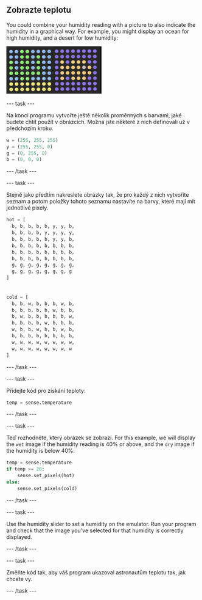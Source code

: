 ## Zobrazte teplotu

You could combine your humidity reading with a picture to also indicate the humidity in a graphical way. For example, you might display an ocean for high humidity, and a desert for low humidity:

![Teplo a zima](images/wet-dry.png)

\--- task \---

Na konci programu vytvořte ještě několik proměnných s barvami, jaké budete chtít použít v obrázcích. Možná jste některé z nich definovali už v předchozím kroku.

```python
w = (255, 255, 255)
y = (255, 255, 0)
g = (0, 255, 0)
b = (0, 0, 0)
```

\--- /task \---

\--- task \---

Stejně jako předtím nakreslete obrázky tak, že pro každý z nich vytvoříte seznam a potom položky tohoto seznamu nastavíte na barvy, které mají mít jednotlivé pixely.

```python
hot = [
  b, b, b, b, b, y, y, b,
  b, b, b, b, y, y, y, y,
  b, b, b, b, b, y, y, b,
  b, b, b, b, b, b, b, b,
  b, b, b, b, b, b, b, b,
  b, b, b, b, b, b, b, b,
  g, g, g, g, g, g, g, g,
  g, g, g, g, g, g, g, g
]


cold = [
  b, b, w, b, b, b, w, b,
  b, b, b, b, b, w, b, b,
  b, w, b, b, b, b, b, w,
  b, b, b, b, w, b, b, b,
  w, b, b, w, b, b, w, b,
  b, b, b, b, b, b, b, b,
  w, w, w, w, w, w, w, w,
  w, w, w, w, w, w, w, w
]
```

\--- /task \---

\--- task \---

Přidejte kód pro získání teploty:

```python
temp = sense.temperature
```

\--- /task \---

\--- task \---

Teď rozhodněte, který obrázek se zobrazí. For this example, we will display the `wet` image if the humidity reading is 40% or above, and the `dry` image if the humidity is below 40%.

```python
temp = sense.temperature
if temp >= 20:
    sense.set_pixels(hot)
else:
    sense.set_pixels(cold)
```

\--- /task \---

\--- task \---

Use the humidity slider to set a humidity on the emulator. Run your program and check that the image you've selected for that humidity is correctly displayed.

\--- /task \---

\--- task \---

Změňte kód tak, aby váš program ukazoval astronautům teplotu tak, jak chcete vy.

\--- /task \---